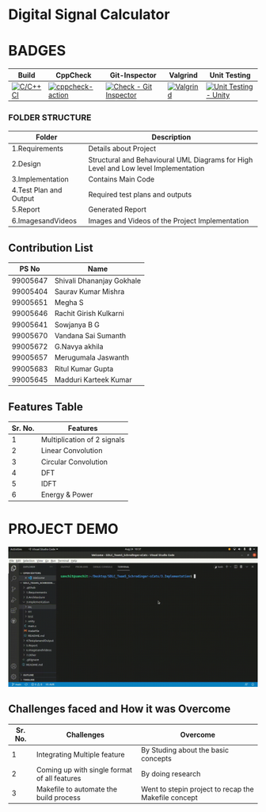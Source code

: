 # Digital Signal Calculator

# BADGES 
|Build       |CppCheck      | Git-Inspector   | Valgrind | Unit Testing |
|------------|--------------|-----------------|--------------|-------------|
|[![C/C++ CI](https://github.com/rachit-kulkarni/SDLC_Team5_Schrodinger-sCats/actions/workflows/Build.yml/badge.svg)](https://github.com/rachit-kulkarni/SDLC_Team5_Schrodinger-sCats/actions/workflows/Build.yml)|[![cppcheck-action](https://github.com/rachit-kulkarni/SDLC_Team5_Schrodinger-sCats/actions/workflows/cppcheck.yml/badge.svg)](https://github.com/rachit-kulkarni/SDLC_Team5_Schrodinger-sCats/actions/workflows/cppcheck.yml)|[![Check - Git Inspector](https://github.com/rachit-kulkarni/SDLC_Team5_Schrodinger-sCats/actions/workflows/Gitinspector.yml/badge.svg)](https://github.com/rachit-kulkarni/SDLC_Team5_Schrodinger-sCats/actions/workflows/Gitinspector.yml)|[![Valgrind](https://github.com/rachit-kulkarni/SDLC_Team5_Schrodinger-sCats/actions/workflows/Valgrind.yml/badge.svg)](https://github.com/rachit-kulkarni/SDLC_Team5_Schrodinger-sCats/actions/workflows/Valgrind.yml)| [![Unit Testing - Unity](https://github.com/rachit-kulkarni/SDLC_Team5_Schrodinger-sCats/actions/workflows/Unity.yml/badge.svg)](https://github.com/rachit-kulkarni/SDLC_Team5_Schrodinger-sCats/actions/workflows/Unity.yml)               

### FOLDER STRUCTURE
| Folder  | Description  |
|--- |--- |
| 1.Requirements | Details about Project |
| 2.Design | Structural and Behavioural UML Diagrams for High Level and Low level Implementation |
| 3.Implementation | Contains Main Code |
| 4.Test Plan and Output | Required test plans and outputs |
| 5.Report | Generated Report |
| 6.ImagesandVideos | Images and Videos of the Project Implementation |

## Contribution List
| PS No | Name          |
|---     |---            |
|99005647 | Shivali Dhananjay Gokhale |
|99005404 | Saurav Kumar Mishra  |
|99005651 |Megha S |
|99005646|Rachit Girish Kulkarni|
|99005641|Sowjanya B G|
|99005670|Vandana Sai Sumanth|
|99005672|G.Navya akhila|
|99005657|Merugumala Jaswanth|
|99005683|Ritul Kumar Gupta|
|99005645|Madduri Karteek Kumar|

## Features Table
|Sr. No. | Features |
|--- |--- |
|1 | Multiplication of 2 signals  |
|2 | Linear Convolution |
|3 | Circular Convolution |
|4| DFT |
|5|IDFT|        
|6|Energy & Power

# PROJECT DEMO
![Alt Text](Demo.gif)

## Challenges faced and How it was Overcome
| Sr. No. | Challenges | Overcome |
|--- |--- |--- |
|1 | Integrating Multiple feature | By Studing about the basic concepts |
|2 | Coming up with single format of all features | By doing research |
|3 | Makefile to automate the build process | Went to stepin project to recap the Makefile concept |
